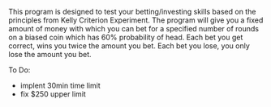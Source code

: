 This program is designed to test your betting/investing skills based on the principles from Kelly Criterion Experiment. The program will give you a fixed amount of money with which you can bet for a specified number of rounds on a biased coin which has 60% probability of head. Each bet you get correct, wins you twice the amount you bet. Each bet you lose, you only lose the amount you bet. 

To Do:
  - implent 30min time limit
  - fix $250 upper limit
